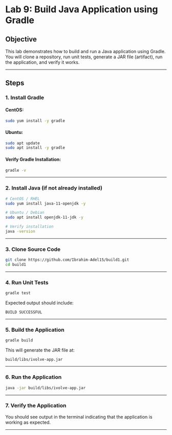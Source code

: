 # Lab 9: Build Java Application using Gradle

## Objective
This lab demonstrates how to build and run a Java application using Gradle. You will clone a repository, run unit tests, generate a JAR file (artifact), run the application, and verify it works.

---

## Steps

### 1. Install Gradle

#### CentOS:
```bash
sudo yum install -y gradle
```

#### Ubuntu:
```bash
sudo apt update
sudo apt install -y gradle
```

#### Verify Gradle Installation:
```bash
gradle -v
```

---

### 2. Install Java (if not already installed)

```bash
# CentOS / RHEL
sudo yum install java-11-openjdk -y

# Ubuntu / Debian
sudo apt install openjdk-11-jdk -y

# Verify installation
java -version
```

---

### 3. Clone Source Code

```bash
git clone https://github.com/Ibrahim-Adel15/build1.git
cd build1
```

---

### 4. Run Unit Tests

```bash
gradle test
```

Expected output should include:
```
BUILD SUCCESSFUL
```

---

### 5. Build the Application

```bash
gradle build
```

This will generate the JAR file at:
```
build/libs/ivolve-app.jar
```

---

### 6. Run the Application

```bash
java -jar build/libs/ivolve-app.jar
```

---

### 7. Verify the Application

You should see output in the terminal indicating that the application is working as expected.

---